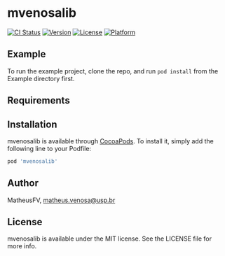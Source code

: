 # mvenosalib

[![CI Status](https://img.shields.io/travis/MatheusFV/mvenosalib.svg?style=flat)](https://travis-ci.org/MatheusFV/mvenosalib)
[![Version](https://img.shields.io/cocoapods/v/mvenosalib.svg?style=flat)](https://cocoapods.org/pods/mvenosalib)
[![License](https://img.shields.io/cocoapods/l/mvenosalib.svg?style=flat)](https://cocoapods.org/pods/mvenosalib)
[![Platform](https://img.shields.io/cocoapods/p/mvenosalib.svg?style=flat)](https://cocoapods.org/pods/mvenosalib)

## Example

To run the example project, clone the repo, and run `pod install` from the Example directory first.

## Requirements

## Installation

mvenosalib is available through [CocoaPods](https://cocoapods.org). To install
it, simply add the following line to your Podfile:

```ruby
pod 'mvenosalib'
```

## Author

MatheusFV, matheus.venosa@usp.br

## License

mvenosalib is available under the MIT license. See the LICENSE file for more info.
